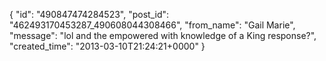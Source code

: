  {
   "id": "490847474284523",
   "post_id": "462493170453287_490608044308466",
   "from_name": "Gail Marie",
   "message": "lol and the empowered with knowledge of a King response?",
   "created_time": "2013-03-10T21:24:21+0000"
 }

